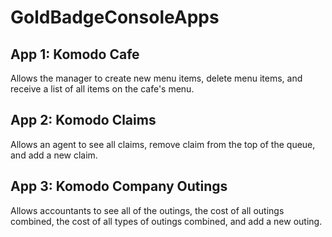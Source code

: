 # GoldBadgeConsoleApps
 ## App 1: Komodo Cafe
 Allows the manager to create new menu items, delete menu items, and receive a list of all items on the cafe's menu.
 ## App 2: Komodo Claims
 Allows an agent to see all claims, remove claim from the top of the queue, and add a new claim.
 ## App 3: Komodo Company Outings 
 Allows accountants to see all of the outings, the cost of all outings combined, the cost of all types of outings combined, and add a new outing.
